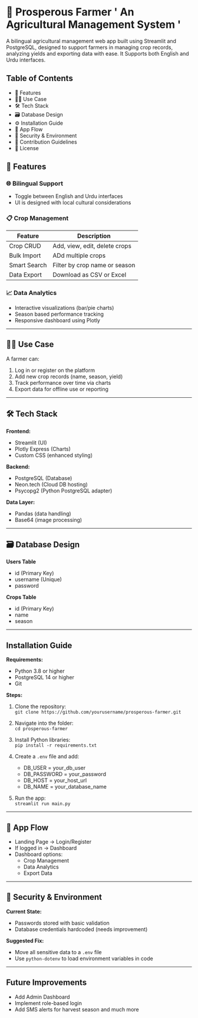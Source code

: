 # 🌱 Prosperous Farmer ' An Agricultural Management System '


A bilingual agricultural management web app built using Streamlit and PostgreSQL, designed to support farmers in managing crop records, analyzing yields and exporting data with ease. It Supports both English and Urdu interfaces.


##  Table of Contents
- 🚀 Features
- 🧑‍🌾 Use Case
- 🛠 Tech Stack
- 🗃 Database Design
- ⚙️ Installation Guide
- 🔁 App Flow
- 🔐 Security & Environment
- 🤝 Contribution Guidelines
- 📄 License


## 🚀 Features

### 🌐 Bilingual Support
- Toggle between English and Urdu interfaces
- UI is designed with local cultural considerations

### 📋 Crop Management

| Feature         | Description                           |
|-----------------|---------------------------------------|
| Crop CRUD       | Add, view, edit, delete crops         |
| Bulk Import     | ADd multiple crops                    |
| Smart Search    | Filter by crop name or season         |
| Data Export     | Download as CSV or Excel              |

### 📈 Data Analytics
- Interactive visualizations (bar/pie charts)
- Season based performance tracking
- Responsive dashboard using Plotly

---

## 🧑‍🌾 Use Case

A farmer can:
1. Log in or register on the platform  
2. Add new crop records (name, season, yield)  
3. Track performance over time via charts  
4. Export data for offline use or reporting

---

## 🛠 Tech Stack

**Frontend:**
- Streamlit (UI)
- Plotly Express (Charts)
- Custom CSS (enhanced styling)

**Backend:**
- PostgreSQL (Database)
- Neon.tech (Cloud DB hosting)
- Psycopg2 (Python PostgreSQL adapter)

**Data Layer:**
- Pandas (data handling)
- Base64 (image processing)

---

## 🗃 Database Design

**Users Table**
- id (Primary Key)  
- username (Unique)  
- password  
  

**Crops Table**
- id (Primary Key)  
- name  
- season  

---

## Installation Guide

**Requirements:**
- Python 3.8 or higher
- PostgreSQL 14 or higher
- Git

**Steps:**
1. Clone the repository:  
   `git clone https://github.com/yourusername/prosperous-farmer.git`  

2. Navigate into the folder:  
   `cd prosperous-farmer`  

3. Install Python libraries:  
   `pip install -r requirements.txt`

4. Create a `.env` file and add:
   - DB_USER = your_db_user  
   - DB_PASSWORD = your_password  
   - DB_HOST = your_host_url  
   - DB_NAME = your_database_name

5. Run the app:  
   `streamlit run main.py`

---

## 🔁 App Flow

- Landing Page → Login/Register  
- If logged in → Dashboard  
- Dashboard options:  
  - Crop Management  
  - Data Analytics  
  - Export Data

---

## 🔐 Security & Environment

**Current State:**
- Passwords stored with basic validation
- Database credentials hardcoded (needs improvement)

**Suggested Fix:**
- Move all sensitive data to a `.env` file  
- Use `python-dotenv` to load environment variables in code

---



## Future Improvements

- Add Admin Dashboard  
- Implement role-based login  
- Add SMS alerts for harvest season  and much more
